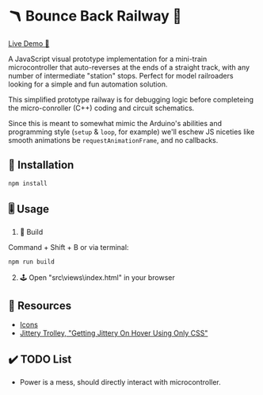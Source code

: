 # 🪃 Bounce Back Railway 🚃 

[Live Demo 🚀](https://buzcarter.github.io/bounce-back-railway/)

A JavaScript visual prototype implementation for a mini-train microcontroller that auto-reverses at the ends of a straight track, with any number of intermediate "station" stops. Perfect for model railroaders looking for a simple and fun automation solution.

This simplified prototype railway is for debugging logic before completeing the micro-conroller (C++) coding and circuit schematics.

Since this is meant to somewhat mimic the Arduino's abilities and programming style (`setup` & `loop`, for example) we'll eschew JS niceties like smooth animations be `requestAnimationFrame`, and no callbacks. 

## 💾 Installation

```sh
npm install
```

## 🎚️ Usage

1. 🔨 Build

Command + Shift + B or via terminal:

```sh
npm run build
```

2. 🕹️ Open "src\views\index.html" in your browser

## 🎁 Resources

* [Icons](https://www.iconbolt.com/)
* [Jittery Trolley, "Getting Jittery On Hover Using Only CSS"](https://www.kirupa.com/snippets/getting_jittery_on_hover_using_only_css.htm)

## ✔️ TODO List

* Power is a mess, should directly interact with microcontroller.
